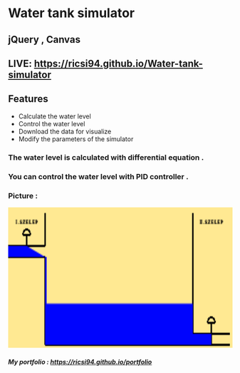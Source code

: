 # Water tank simulator
## jQuery , Canvas

## LIVE: https://ricsi94.github.io/Water-tank-simulator

## Features

- Calculate the water level
- Control the water level
- Download the data for visualize
- Modify the parameters of the simulator


### The water level is calculated with differential equation .

### You can control the water level with PID controller .


### Picture :

![](https://github.com/ricsi94/Water-tank-simulator/blob/main/tartalyszimulatorkep.png)



##### My portfolio : https://ricsi94.github.io/portfolio